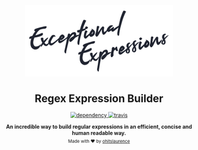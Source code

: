 <p align="center">
  <img src="./exceptional-expressions-logo.png" alt="exceptional expressions" width="400" />
</p>

<h1 align="center">Regex Expression Builder</h2>

<p align="center">
  <a href="https://david-dm.org/ohitslaurence/exceptional-expressionse">
    <img src="https://david-dm.org/ohitslaurence/exceptional-expressions/status.svg?style=flat" alt="dependency" />
  </a>
  <a href="https://travis-ci.org/ohitslaurence/exceptional-expressions">
    <img src="https://travis-ci.org/ohitslaurence/exceptional-expressions.svg?branch=master" alt="travis" />
    </a>
</p>

<p align="center">
  <b>An incredible way to build regular expressions in an efficient, concise and human readable way.</b></br>
  <sub>Made with ❤️ by <a href="https://github.com/ohitlaurence">ohitslaurence</a></sub>
</p>

<br />
